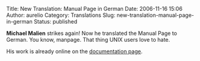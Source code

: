 Title: New Translation: Manual Page in German
Date: 2006-11-16 15:06
Author: aurelio
Category: Translations
Slug: new-translation-manual-page-in-german
Status: published

**Michael Malien** strikes again! Now he translated the Manual Page to
German. You know, manpage. That thing UNIX users love to hate.

His work is already online on the [documentation
page](http://txt2tags.sourceforge.net/docs.html).
